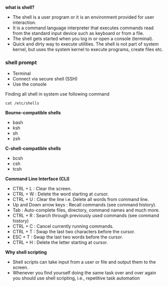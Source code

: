 **what is shell?**

* The shell is a user program or it is an environment provided for user interaction.
* It is a command language interpreter that executes commands read from the standard input device such as keyboard or from a file.
* The shell gets started when you log in or open a console (terminal).
* Quick and dirty way to execute utilities.
The shell is not part of system kernel, but uses the system kernel to execute programs, create files etc.

### shell prompt
* Terminal
* Connect via secure shell (SSH)
* Use the console

Finding all shell in system use following command
```
cat /etc/shells
```

**Bourne-compatible shells**
* bash
* ksh
* sh
* zsh

**C-shell-compatible shells**
* bcsh
* csh
* tcsh

**Command Line Interface (CLI)**

* CTRL + L : Clear the screen.
* CTRL + W : Delete the word starting at cursor.
* CTRL + U : Clear the line i.e. Delete all words from command line.
* Up and Down arrow keys : Recall commands (see command history).
* Tab : Auto-complete files, directory, command names and much more.
* CTRL + R : Search through previously used commands (see command history)
* CTRL + C : Cancel currently running commands.
* CTRL + T : Swap the last two characters before the cursor.
* ESC + T : Swap the last two words before the cursor.
* CTRL + H : Delete the letter starting at cursor.


**Why shell scripting**
* Shell scripts can take input from a user or file and output them to the screen.
* Whenever you find yourself doing the same task over and over again you should use shell scripting, i.e., repetitive task automation
